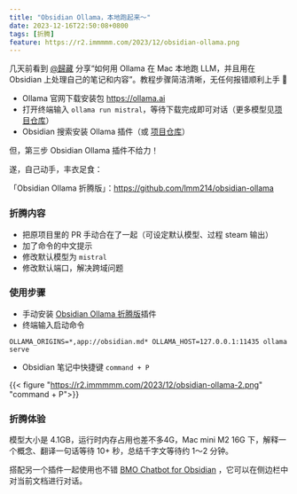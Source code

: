 ```yaml
---
title: "Obsidian Ollama，本地跑起来～"
date: 2023-12-16T22:50:08+0800
tags: [折腾]
feature: https://r2.immmmm.com/2023/12/obsidian-ollama.png
---
```


几天前看到 [@歸藏](https://twitter.com/op7418/status/1734492326599467291) 分享“如何用 Ollama 在 Mac 本地跑 LLM，并且用在 Obsidian 上处理自己的笔记和内容”。教程步骤简洁清晰，无任何报错顺利上手 💪

<!--more-->

- Ollama 官网下载安装包 <https://ollama.ai>
- 打开终端输入 `ollama run mistral`，等待下载完成即可对话（更多模型见[项目仓库](https://github.com/jmorganca/ollama)）
- Obsidian 搜索安装 Ollama 插件（或 [项目仓库](https://github.com/hinterdupfinger/obsidian-ollama)）

但，第三步 Obsidian Ollama 插件不给力！

遂，自己动手，丰衣足食：

「Obsidian Ollama 折腾版」：<https://github.com/lmm214/obsidian-ollama>

### 折腾内容

- 把原项目里的 PR 手动合在了一起（可设定默认模型、过程 steam 输出）
- 加了命令的中文提示
- 修改默认模型为 `mistral`
- 修改默认端口，解决跨域问题

### 使用步骤

- 手动安装 [Obsidian Ollama 折腾版](https://github.com/lmm214/obsidian-ollama/releases)插件
- 终端输入启动命令

`OLLAMA_ORIGINS=*,app://obsidian.md* OLLAMA_HOST=127.0.0.1:11435 ollama serve`

- Obsidian 笔记中快捷键 `command + P`

{{< figure "https://r2.immmmm.com/2023/12/obsidian-ollama-2.png" "command + P">}}

### 折腾体验

模型大小是 4.1GB，运行时内存占用也差不多4G，Mac mini M2 16G 下，解释一个概念、翻译一句话等待 10+ 秒，总结千字文等待约 1～2 分钟。

搭配另一个插件一起使用也不错 [BMO Chatbot for Obsidian](https://github.com/longy2k/obsidian-bmo-chatbot?tab=readme-ov-file) ，它可以在侧边栏中对当前文档进行对话。